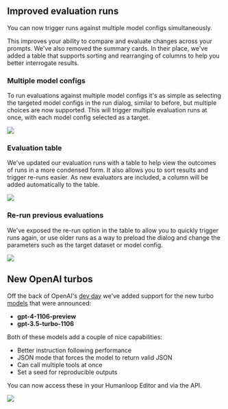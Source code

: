 ## Improved evaluation runs

You can now trigger runs against multiple model configs simultaneously. 

This improves your ability to compare and evaluate changes  across your prompts. We've also removed the summary cards. In their place, we've added a table that supports sorting and rearranging of columns to help you better interrogate results.

### Multiple model configs

To run evaluations against multiple model configs it's as simple as selecting the targeted model configs in the run dialog, similar to before, but multiple choices are now supported. This will trigger multiple evaluation runs at once, with each model config selected as a target.

![](../../../assets/images/1f99f53-image.png)

### Evaluation table

We've updated our evaluation runs with a table to help view the outcomes of runs in a more condensed form. It also allows you to sort results and trigger re-runs easier. As new evaluators are included, a column will be added automatically to the table. 

![](../../../assets/images/c75a591-image.png)

### Re-run previous evaluations

We've exposed the re-run option in the table to allow you to quickly trigger runs again, or use older runs as a way to preload the dialog and change the parameters such as the target dataset or model config. 

![](../../../assets/images/8c2f861-image.png)

## New OpenAI turbos

Off the back of OpenAI's [dev day](https://devday.openai.com/) we've added support for the new turbo [models](https://platform.openai.com/docs/models/gpt-4-and-gpt-4-turbo) that were announced:

- **gpt-4-1106-preview**
- **gpt-3.5-turbo-1106**

Both of these models add a couple of nice capabilities: 

- Better instruction following performance
- JSON mode that forces the model to return valid JSON
- Can call multiple tools at once
- Set a seed for reproducible outputs

You can now access these in your Humanloop Editor and via the API.

<img src="../../../assets/images/50e522b-Screenshot_2023-11-08_at_10.46.20.png" />